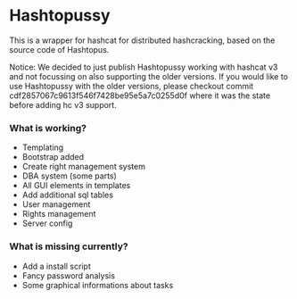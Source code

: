 # Hashtopussy 

This is a wrapper for hashcat for distributed hashcracking, based on the source code of Hashtopus. 

Notice: We decided to just publish Hashtopussy working with hashcat v3 and not focussing on also supporting the older versions. 
If you would like to use Hashtopussy with the older versions, please checkout commit cdf2857067c9613f546f7428be95e5a7c0255d0f where it was the state before adding hc v3 support.

### What is working? 

* Templating
* Bootstrap added
* Create right management system
* DBA system (some parts)
* All GUI elements in templates
* Add additional sql tables
* User management
* Rights management
* Server config

### What is missing currently? 

* Add a install script
* Fancy password analysis
* Some graphical informations about tasks
